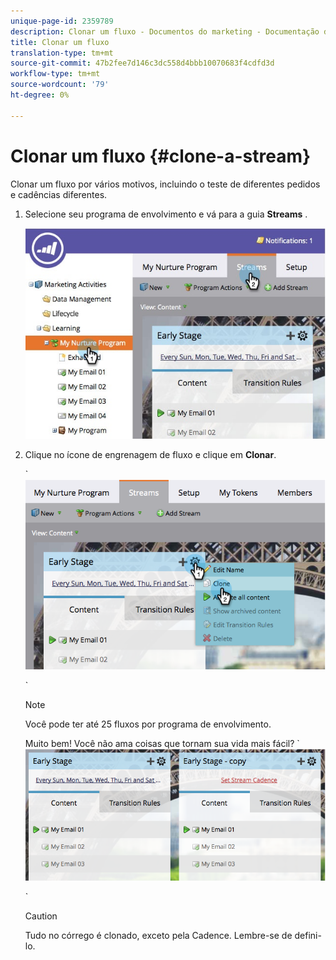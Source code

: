 ```yaml
---
unique-page-id: 2359789
description: Clonar um fluxo - Documentos do marketing - Documentação do produto
title: Clonar um fluxo
translation-type: tm+mt
source-git-commit: 47b2fee7d146c3dc558d4bbb10070683f4cdfd3d
workflow-type: tm+mt
source-wordcount: '79'
ht-degree: 0%

---
```



# Clonar um fluxo {#clone-a-stream}

Clonar um fluxo por vários motivos, incluindo o teste de diferentes pedidos e cadências diferentes.

1. Selecione seu programa de envolvimento e vá para a guia **Streams** .

   ![](assets/cloneasteam.jpg)

1. Clique no ícone de engrenagem de fluxo e clique em **Clonar**.

   ` ![](assets/image2014-9-15-17-3a0-3a23.png)

   `

   >[!NOTE]
   >
   >Você pode ter até 25 fluxos por programa de envolvimento.

   Muito bem! Você não ama coisas que tornam sua vida mais fácil?  ` ![](assets/image2014-9-15-17-3a1-3a20.png)

   `

   >[!CAUTION]
   >
   >Tudo no córrego é clonado, exceto pela Cadence. Lembre-se de defini-lo.

